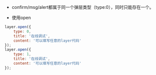- confirm/msg/alert都属于同一个弹层类型（type:0），同时只能存在一个。

- 使用open
```js
layer.open({
    type: 0,
    title: '在线调试',
    content: '可以填写任意的layer代码'
});
layer.open({
    type: 1,
    title: '在线调试',
    content: '可以填写任意的layer代码'
});
```
